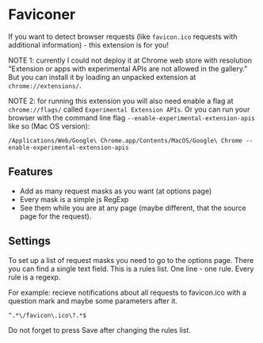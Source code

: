 Faviconer
=============

If you want to detect browser requests (like `favicon.ico` requests with additional information) - this extension is for you!

NOTE 1: currently I could not deploy it at Chrome web store with resolution "Extension or apps with experimental APIs are not allowed in the gallery."
But you can install it by loading an unpacked extension at `chrome://extensions/`.

NOTE 2: for running this extension you will also need enable a flag at `chrome://flags/` called `Experimental Extension APIs`.
Or you can run your browser with the command line flag `--enable-experimental-extension-apis` like so (Mac OS version):

    /Applications/Web/Google\ Chrome.app/Contents/MacOS/Google\ Chrome --enable-experimental-extension-apis

Features
--------
* Add as many request masks as you want (at options page)
* Every mask is a simple js RegExp
* See them while you are at any page (maybe different, that the source page for the request).

Settings
--------
To set up a list of request masks you need to go to the options page.
There you can find a single text field. This is a rules list.
One line - one rule.
Every rule is a regexp.

For example: recieve notifications about all requests to favicon.ico with a question mark and maybe some parameters after it.
    
    ^.*\/favicon\.ico\?.*$

Do not forget to press Save after changing the rules list.
